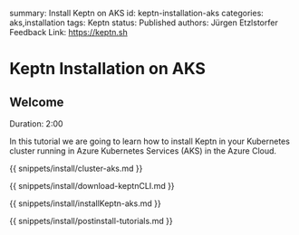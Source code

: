 summary: Install Keptn on AKS
id: keptn-installation-aks
categories: aks,installation
tags: Keptn
status: Published 
authors: Jürgen Etzlstorfer
Feedback Link: https://keptn.sh


# Keptn Installation on AKS

## Welcome
Duration: 2:00

In this tutorial we are going to learn how to install Keptn in your Kubernetes cluster running in Azure Kubernetes Services (AKS) in the Azure Cloud.

{{ snippets/install/cluster-aks.md }}

{{ snippets/install/download-keptnCLI.md }}

{{ snippets/install/installKeptn-aks.md }}

{{ snippets/install/postinstall-tutorials.md }}
